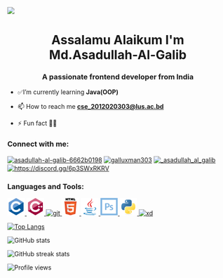 ![](https://scontent.fdac116-1.fna.fbcdn.net/v/t1.6435-9/242198606_1291874121225564_2975114413354283236_n.jpg?_nc_cat=101&ccb=1-5&_nc_sid=09cbfe&_nc_ohc=18MOuxlqW-kAX-ntS4j&_nc_ht=scontent.fdac116-1.fna&oh=90262860c223b5f7b9a9282eae6d8e1b&oe=618CCA90)
<h1 align="center">Assalamu Alaikum I'm Md.Asadullah-Al-Galib</h1>
<h3 align="center">A passionate frontend developer from India</h3>

- ✅I’m currently learning **Java(OOP)**

- 📫 How to reach me **cse_2012020303@lus.ac.bd**

- ⚡ Fun fact **🤷‍♂️**

<h3 align="left">Connect with me:</h3>
<p align="left">
<a href="https://linkedin.com/in/asadullah-al-galib-6662b0198" target="blank"><img align="center" src="https://raw.githubusercontent.com/rahuldkjain/github-profile-readme-generator/master/src/images/icons/Social/linked-in-alt.svg" alt="asadullah-al-galib-6662b0198" height="30" width="40" /></a>
<a href="https://fb.com/galluxman303" target="blank"><img align="center" src="https://raw.githubusercontent.com/rahuldkjain/github-profile-readme-generator/master/src/images/icons/Social/facebook.svg" alt="galluxman303" height="30" width="40" /></a>
<a href="https://instagram.com/_asadullah_al_galib" target="blank"><img align="center" src="https://raw.githubusercontent.com/rahuldkjain/github-profile-readme-generator/master/src/images/icons/Social/instagram.svg" alt="_asadullah_al_galib" height="30" width="40" /></a>
<a href="https://discord.gg/https://discord.gg/6p3SWxRKRV" target="blank"><img align="center" src="https://raw.githubusercontent.com/rahuldkjain/github-profile-readme-generator/master/src/images/icons/Social/discord.svg" alt="https://discord.gg/6p3SWxRKRV" height="30" width="40" /></a>
</p>

<h3 align="left">Languages and Tools:</h3>
<p align="left"> <a href="https://www.cprogramming.com/" target="_blank"> <img src="https://raw.githubusercontent.com/devicons/devicon/master/icons/c/c-original.svg" alt="c" width="40" height="40"/> </a> <a href="https://www.w3schools.com/cpp/" target="_blank"> <img src="https://raw.githubusercontent.com/devicons/devicon/master/icons/cplusplus/cplusplus-original.svg" alt="cplusplus" width="40" height="40"/> </a> <a href="https://git-scm.com/" target="_blank"> <img src="https://www.vectorlogo.zone/logos/git-scm/git-scm-icon.svg" alt="git" width="40" height="40"/> </a> <a href="https://www.w3.org/html/" target="_blank"> <img src="https://raw.githubusercontent.com/devicons/devicon/master/icons/html5/html5-original-wordmark.svg" alt="html5" width="40" height="40"/> </a> <a href="https://www.java.com" target="_blank"> <img src="https://raw.githubusercontent.com/devicons/devicon/master/icons/java/java-original.svg" alt="java" width="40" height="40"/> </a> <a href="https://www.photoshop.com/en" target="_blank"> <img src="https://raw.githubusercontent.com/devicons/devicon/master/icons/photoshop/photoshop-line.svg" alt="photoshop" width="40" height="40"/> </a> <a href="https://www.python.org" target="_blank"> <img src="https://raw.githubusercontent.com/devicons/devicon/master/icons/python/python-original.svg" alt="python" width="40" height="40"/> </a> <a href="https://www.adobe.com/products/xd.html" target="_blank"> <img src="https://cdn.worldvectorlogo.com/logos/adobe-xd.svg" alt="xd" width="40" height="40"/> </a> </p>



[![Top Langs](https://github-readme-stats.vercel.app/api/top-langs/?username=Galib3o3)](https://github.com/anuraghazra/github-readme-stats)

![GitHub stats](https://github-readme-stats.vercel.app/api?username=Galib3o3&show_icons=true)  

![GitHub streak stats](https://github-readme-streak-stats.herokuapp.com/?user=Galib3o3)  

![Profile views](https://gpvc.arturio.dev/Galib3o3)  
